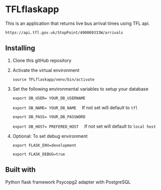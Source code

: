 # TFLflaskapp
This is an application that returns live bus arrival times using TFL api.

```https://api.tfl.gov.uk/StopPoint/490009333W/arrivals```

## Installing

1. Clone this gitHub repository


2. Activate the virtual environment

   ```source TFLflaskapp/venv/bin/activate```
   

3. Set the following environmental variables to setup your database 

    ```export DB_USER= YOUR_DB_USERNAME ```

    ```export DB_NAME= YOUR_DB_NAME  ``` If not set will default to ```tfl```

    ```export DB_PASS= YOUR_DB_PASSWORD  ```

    ```export DB_HOST= PREFERED_HOST  ``` If not set will default to ```local host```


4. Optional: To set debug environment

   ```export FLASK_ENV=development ```
   
   ``` export FLASK_DEBUG=true ```
   
## Built with

Python flask framework
Psycopg2 adapter with PostgreSQL
